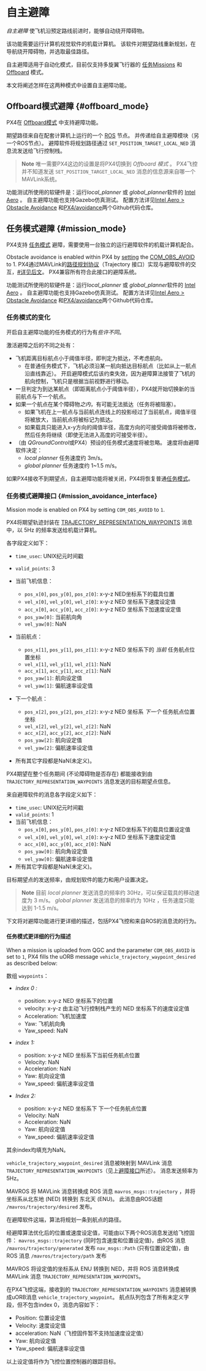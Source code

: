 # 自主避障

*自主避障* 使飞机沿预定路线前进时，能够自动绕开障碍物。

该功能需要运行计算机视觉软件的机载计算机。 该软件对期望路线重新规划，在导航绕开障碍物，并选取最佳路径。

自主避障适用于自动化模式，目前仅支持多旋翼飞行器的 [任务Missions](#mission_mode) 和 [Offboard](#offboard_mode) 模式。

本文将阐述怎样在这两种模式中设置自主避障功能。

## Offboard模式避障 {#offboard_mode}

PX4在 [Offboard模式](../flight_modes/offboard.md) 中支持避障功能。

期望路径来自在配套计算机上运行的一个 [ROS](http://dev.px4.io/en/ros/) 节点。 并传递给自主避障模块（另一个ROS节点）。 避障软件将规划路径通过 `SET_POSITION_TARGET_LOCAL_NED` 消息流发送给飞行控制栈。

> **Note** 唯一需要PX4这边的设置是将PX4切换到 *Offboard 模式* 。 PX4飞控并不知道发送 `SET_POSITION_TARGET_LOCAL_NED` 消息的信息源来自哪一个MAVLink系统。

功能测试所使用的软硬件是：运行*local_planner* 或 *global_planner*软件的 [Intel Aero](../complete_vehicles/intel_aero.md) 。 自主避障功能也支持Gazebo仿真测试。 配置方法详见[Intel Aero > Obstacle Avoidance](../complete_vehicles/intel_aero.md#obstacle-avoidance) 和[PX4/avoidance](https://github.com/PX4/avoidance#obstacle-detection-and-avoidance)两个Github代码仓库。

## 任务模式避障 {#mission_mode}

PX4支持 [任务模式](../flight_modes/mission.md) 避障，需要使用一台独立的运行避障软件的机载计算机配合。

Obstacle avoidance is enabled within PX4 by [setting](../advanced_config/parameters.md) the [COM_OBS_AVOID](../advanced_config/parameter_reference.md#COM_OBS_AVOID) to 1. PX4通过MAVLink的[路径规划协议](https://mavlink.io/en/services/trajectory.html)（Trajectory 接口）实现与避障软件的交互，[#详见后文](#mission_avoidance_interface)。 PX4兼容所有符合此接口的避障系统。

功能测试所使用的软硬件是：运行*local_planner* 或 *global_planner*软件的 [Intel Aero](../complete_vehicles/intel_aero.md) 。 自主避障功能也支持Gazebo仿真测试。 配置方法详见[Intel Aero > Obstacle Avoidance](../complete_vehicles/intel_aero.md#obstacle-avoidance) 和[PX4/avoidance](https://github.com/PX4/avoidance#obstacle-detection-and-avoidance)两个Github代码仓库。

### 任务模式的变化

开启自主避障功能的任务模式的行为有*些许不同*。

激活避障之后的不同之处有：

- 飞机距离目标航点小于阈值半径，即判定为抵达，不考虑航向。 
  - 在普通任务模式下，飞机必须沿某一航向抵达目标航点（比如从上一航点沿直线靠近）。 开启避障模式后该约束失效，因为避障算法接管了飞机的航向控制，飞机只是根据当前视野进行移动。 
- 一旦判定为到达某航点（即距离航点小于阈值半径），PX4就开始切换新的当前航点与下一个航点。
- 如果一个航点在某个障碍物*之内*，有可能无法抵达（任务将被阻塞）。 
  - 如果飞机在上一航点与当前航点连线上的投影经过了当前航点，阈值半径将被放大，当前航点将被标记为抵达。
  - 如果载具只能进入x-y方向的阈值半径，高度方向的可接受阈值将被修改，然后任务将继续（即使无法进入高度的可接受半径）。
- （由 *QGroundControl*或PX4）预设的任务模式速度将被忽略。 速度将由避障软件决定： 
  - *local planner* 任务速度约 3m/s。
  - *global planner* 任务速度约 1~1.5 m/s。

如果PX4接收不到期望点，自主避障功能将被关闭，PX4将恢复普通[任务模式](../flight_modes/mission.md)。

### 任务模式避障接口 {#mission_avoidance_interface}

Mission mode is enabled on PX4 by setting `COM_OBS_AVOID` to `1`.

PX4将期望轨迹封装在 [TRAJECTORY_REPRESENTATION_WAYPOINTS](https://mavlink.io/en/messages/common.html#TRAJECTORY_REPRESENTATION_WAYPOINTS) 消息中，以 5Hz 的频率发送给机载计算机。

各字段定义如下：

- `time_usec`: UNIX纪元时间戳
- `valid_points`: 3
- 当前飞机信息： 
  - `pos_x[0]`, `pos_y[0]`, `pos_z[0]`: x-y-z NED坐标系下的载具位置
  - `vel_x[0]`, `vel_y[0]`, `vel_z[0]`: x-y-z NED 坐标系下速度设定值
  - `acc_x[0]`, `acc_y[0]`, `acc_z[0]`: x-y-z NED 坐标系下加速度设定值
  - `pos_yaw[0]`: 当前航向角
  - `vel_yaw[0]`: NaN

- 当前航点：
  
  - `pos_x[1]`, `pos_y[1]`, `pos_z[1]`: x-y-z NED 坐标系下的 *当前* 任务航点位置坐标
  - `vel_x[1]`, `vel_y[1]`, `vel_z[1]`: NaN
  - `acc_x[1]`, `acc_y[1]`, `acc_z[1]`: NaN
  - `pos_yaw[1]`: 航向设定值
  - `vel_yaw[1]`: 偏航速率设定值

- 下一个航点：
  
  - `pos_x[2]`, `pos_y[2]`, `pos_z[2]`: x-y-z NED 坐标系 *下一个* 任务航点位置坐标
  - `vel_x[2]`, `vel_y[2]`, `vel_z[2]`: NaN
  - `acc_x[2]`, `acc_y[2]`, `acc_z[2]`: NaN
  - `pos_yaw[2]`: 航向设定值
  - `vel_yaw[2]`: 偏航速率设定值
- 所有其它字段都是NaN(未定义)。 

PX4期望在整个任务期间 (不论障碍物是否存在) 都能接收到由`TRAJECTORY_REPRESENTATION_WAYPOINTS` 消息发送的目标期望点信息。

来自避障软件的消息各字段定义如下：

- `time_usec`: UNIX纪元时间戳
- `valid_points`: 1
- 当前飞机信息： 
  - `pos_x[0]`, `pos_y[0]`, `pos_z[0]`: x-y-z NED坐标系下的载具位置设定值
  - `vel_x[0]`, `vel_y[0]`, `vel_z[0]`: x-y-z NED 坐标系下速度设定值
  - `acc_x[0]`, `acc_y[0]`, `acc_z[0]`: NaN
  - `pos_yaw[0]`: 航向角设定值
  - `vel_yaw[0]`: 偏航速率设定值
- 所有其它字段都是NaN(未定义)。 

目标期望点的发送频率，由规划软件的能力和用户设置决定。

> **Note** 目前 *local planner* 发送消息的频率约 30Hz，可以保证载具的移动速度为 3 m/s。 *global planner* 发送消息的频率约为 10Hz ，任务速度只能达到 1-1.5 m/s。

下文将对避障功能进行更详细的描述，包括PX4飞控和来自ROS的消息流的行为。

#### 任务模式更详细的行为描述

When a mission is uploaded from QGC and the parameter `COM_OBS_AVOID` is set to `1`, PX4 fills the uORB message `vehicle_trajectory_waypoint_desired` as described below:

数组 `waypoints`：

- *index 0 :*
  
  - position: x-y-z NED 坐标系下的位置
  - velocity: x-y-z 由主动飞行控制栈产生的 NED 坐标系下的速度设定值
  - Acceleration: 飞机加速度
  - Yaw: 飞机航向角
  - Yaw_speed: NaN

- *index 1:*
  
  - position: x-y-z NED 坐标系下当前任务航点位置
  - Velocity: NaN
  - Acceleration: NaN
  - Yaw: 航向设定值
  - Yaw_speed: 偏航速率设定值

- *Index 2:*
  
  - position: x-y-z NED 坐标系下 下一个任务航点位置
  - Velocity: NaN
  - Acceleration: NaN
  - Yaw: 航向设定值
  - Yaw_speed: 偏航速率设定值

其余index均填充为NaN。

`vehicle_trajectory_waypoint_desired` 消息被映射到 MAVLink 消息 `TRAJECTORY_REPRESENTATION_WAYPOINTS`（见上[避障接口](#mission_avoidance_interface)所述）。 消息发送频率为5Hz。

MAVROS 将 MAVLink 消息转换成 ROS 消息 `mavros_msgs::trajectory` ，并将坐标系从北东地 (NED) 转换到 东北天 (ENU)。 此消息由ROS话题 `/mavros/trajectory/desired` 发布。

在避障软件这端，算法将规划一条到航点的路径。

经避障算法优化后的位置或速度设定值，可能由以下两个ROS消息发送给飞控固件： `mavros_msgs::trajectory` (同时包含速度和位置设定值)，由ROS 消息 `/mavros/trajectory/generated` 发布 `nav_msgs::Path` (只有位置设定值)，由 ROS 消息 `/mavros/trajectory/path` 发布

MAVROS 将设定值的坐标系从 ENU 转换到 NED，并将 ROS 消息转换成 MAVLink 消息 `TRAJECTORY_REPRESENTATION_WAYPOINTS`。

在PX4飞控这端，接收到的 `TRAJECTORY_REPRESENTATION_WAYPOINTS` 消息被转换成uORB消息 `vehicle_trajectory_waypoint`。 航点队列包含了所有未定义字段，但不包含index 0，消息内容如下：

- Position: 位置设定值
- Velocity: 速度设定值
- acceleration: NaN（飞控固件暂不支持加速度设定值）
- Yaw: 航向设定值
- Yaw_speed: 偏航速率设定值

以上设定值将作为飞控位置控制器的跟踪目标。

<!-- ## Further Information -->

<!-- @mrivi is expert! -->

<!-- Issue with discussion : https://github.com/PX4/Devguide/issues/530 -->

<!-- PR for mavlink docs: https://github.com/mavlink/mavlink-devguide/pull/133 -->